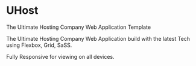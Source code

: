 # UHost

The Ultimate Hosting Company Web Application Template

The Ultimate Hosting Company Web Application build with the latest Tech using Flexbox, Grid, SaSS.

Fully Responsive for viewing on all devices.
